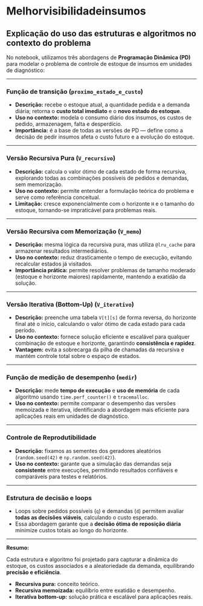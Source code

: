 # Melhorvisibilidadeinsumos

## Explicação do uso das estruturas e algoritmos no contexto do problema

No notebook, utilizamos três abordagens de **Programação Dinâmica (PD)** para modelar o problema de controle de estoque de insumos em unidades de diagnóstico:

---

### Função de transição (`proximo_estado_e_custo`)

- **Descrição:** recebe o estoque atual, a quantidade pedida e a demanda diária; retorna o **custo total imediato** e o **novo estado do estoque**.  
- **Uso no contexto:** modela o consumo diário dos insumos, os custos de pedido, armazenagem, falta e desperdício.  
- **Importância:** é a base de todas as versões de PD — define como a decisão de pedir insumos afeta o custo futuro e a evolução do estoque.

---

### Versão Recursiva Pura (`V_recursivo`)

- **Descrição:** calcula o valor ótimo de cada estado de forma recursiva, explorando todas as combinações possíveis de pedidos e demandas, sem memorização.  
- **Uso no contexto:** permite entender a formulação teórica do problema e serve como referência conceitual.  
- **Limitação:** cresce exponencialmente com o horizonte `H` e o tamanho do estoque, tornando-se impraticável para problemas reais.

---

### Versão Recursiva com Memorização (`V_memo`)

- **Descrição:** mesma lógica da recursiva pura, mas utiliza `@lru_cache` para armazenar resultados intermediários.  
- **Uso no contexto:** reduz drasticamente o tempo de execução, evitando recalcular estados já visitados.  
- **Importância prática:** permite resolver problemas de tamanho moderado (estoque e horizonte maiores) rapidamente, mantendo a exatidão da solução.

---

### Versão Iterativa (Bottom-Up) (`V_iterativo`)

- **Descrição:** preenche uma tabela `V[t][s]` de forma reversa, do horizonte final até o início, calculando o valor ótimo de cada estado para cada período.  
- **Uso no contexto:** fornece solução eficiente e escalável para qualquer combinação de estoque e horizonte, garantindo **consistência e rapidez**.  
- **Vantagem:** evita a sobrecarga da pilha de chamadas da recursiva e mantém controle total sobre o espaço de estados.

---

### Função de medição de desempenho (`medir`)

- **Descrição:** mede **tempo de execução** e **uso de memória** de cada algoritmo usando `time.perf_counter()` e `tracemalloc`.  
- **Uso no contexto:** permite comparar o desempenho das versões memoizada e iterativa, identificando a abordagem mais eficiente para aplicações reais em unidades de diagnóstico.

---

### Controle de Reprodutibilidade

- **Descrição:** fixamos as sementes dos geradores aleatórios (`random.seed(42)` e `np.random.seed(42)`).  
- **Uso no contexto:** garante que a simulação das demandas seja **consistente** entre execuções, permitindo resultados confiáveis e comparáveis para testes e relatórios.

---

### Estrutura de decisão e loops

- Loops sobre pedidos possíveis (`q`) e demandas (`d`) permitem avaliar **todas as decisões viáveis**, calculando o custo esperado.  
- Essa abordagem garante que a **decisão ótima de reposição diária** minimize custos totais ao longo do horizonte.

---

**Resumo:**  

Cada estrutura e algoritmo foi projetado para capturar a dinâmica do estoque, os custos associados e a aleatoriedade da demanda, equilibrando **precisão e eficiência**.  
- **Recursiva pura:** conceito teórico.  
- **Recursiva memoizada:** equilíbrio entre exatidão e desempenho.  
- **Iterativa bottom-up:** solução prática e escalável para aplicações reais.
